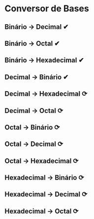 # Conversor de Bases
## Binário → Decimal ✔
## Binário → Octal ✔
## Binário → Hexadecimal ✔
## Decimal → Binário ✔
## Decimal → Hexadecimal ⟳
## Decimal → Octal ⟳
## Octal → Binário ⟳
## Octal → Decimal ⟳
## Octal → Hexadecimal ⟳
## Hexadecimal → Binário ⟳
## Hexadecimal → Decimal ⟳
## Hexadecimal → Octal ⟳
